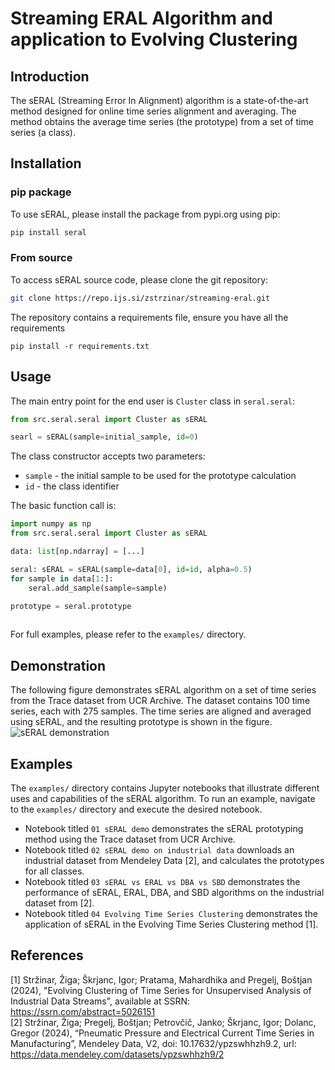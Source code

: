 # Streaming ERAL Algorithm and application to Evolving Clustering

## Introduction
The sERAL (Streaming Error In Alignment) algorithm is a state-of-the-art method designed for online time series alignment and averaging.
The method obtains the average time series (the prototype) from a set of time series (a class).

## Installation
### pip package

To use sERAL, please install the package from pypi.org using pip:
```bash
pip install seral
```

### From source
To access sERAL source code, please clone the git repository:
```bash
git clone https://repo.ijs.si/zstrzinar/streaming-eral.git
```

The repository contains a requirements file, ensure you have all the requirements
```
pip install -r requirements.txt
```

## Usage

The main entry point for the end user is `Cluster` class in `seral.seral`:

```py
from src.seral.seral import Cluster as sERAL

searl = sERAL(sample=initial_sample, id=0)
```

The class constructor accepts two parameters:
- `sample` - the initial sample to be used for the prototype calculation
- `id` - the class identifier

The basic function call is:

```py
import numpy as np
from src.seral.seral import Cluster as sERAL

data: list[np.ndarray] = [...]

seral: sERAL = sERAL(sample=data[0], id=id, alpha=0.5)
for sample in data[1:]:
    seral.add_sample(sample=sample)

prototype = seral.prototype
    
```

For full examples, please refer to the `examples/` directory.

## Demonstration
The following figure demonstrates sERAL algorithm on a set of time series from the Trace dataset from UCR Archive. The dataset contains 100 time series, each with 275 samples. The time series are aligned and averaged using sERAL, and the resulting prototype is shown in the figure.
![sERAL demonstration](docs/assets/trace.png)

## Examples
The `examples/` directory contains Jupyter notebooks that illustrate different uses and capabilities of the sERAL algorithm. 
To run an example, navigate to the `examples/` directory and execute the desired notebook.

- Notebook titled `01 sERAL demo` demonstrates the sERAL prototyping method using the Trace dataset from UCR Archive.
- Notebook titled `02 sERAL demo on industrial data` downloads an industrial dataset from Mendeley Data [2], and calculates the prototypes for all classes.
- Notebook titled `03 sERAL vs ERAL vs DBA vs SBD` demonstrates the performance of sERAL, ERAL, DBA, and SBD algorithms on the industrial dataset from [2].
- Notebook titled `04 Evolving Time Series Clustering` demonstrates the application of sERAL in the Evolving Time Series Clustering method [1].

## References
[1] Stržinar, Žiga; Škrjanc, Igor; Pratama, Mahardhika and Pregelj, Boštjan (2024), "Evolving Clustering of Time Series for Unsupervised Analysis of Industrial Data Streams", available at SSRN: https://ssrn.com/abstract=5026151 \
[2] Stržinar, Žiga; Pregelj, Boštjan; Petrovčič, Janko; Škrjanc, Igor; Dolanc, Gregor (2024), “Pneumatic Pressure and Electrical Current Time Series in Manufacturing”, Mendeley Data, V2, doi: 10.17632/ypzswhhzh9.2, url: https://data.mendeley.com/datasets/ypzswhhzh9/2
